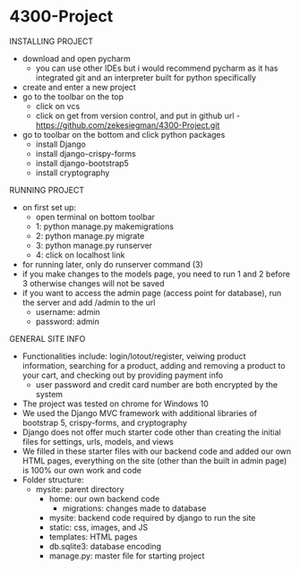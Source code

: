 # 4300-Project

INSTALLING PROJECT
- download and open pycharm
    - you can use other IDEs but i would recommend pycharm as it has integrated git and an interpreter built for python specifically
- create and enter a new project  
- go to the toolbar on the top
    - click on vcs
    - click on get from version control, and put in github url 
           - https://github.com/zekesiegman/4300-Project.git      
- go to toolbar on the bottom and click python packages
    - install Django 
    - install django-crispy-forms
    - install django-bootstrap5
    - install cryptography 
 
 RUNNING PROJECT 
 - on first set up: 
    - open terminal on bottom toolbar
    - 1: python manage.py makemigrations 
    - 2: python manage.py migrate
    - 3: python manage.py runserver
    - 4: click on localhost link 
 - for running later, only do runserver command (3) 
 - if you make changes to the models page, you need to run 1 and 2 before 3 otherwise changes will not be saved
 - if you want to access the admin page (access point for database), run the server and add /admin to the url 
    - username: admin
    - password: admin  
 
 GENERAL SITE INFO 
 - Functionalities include: login/lotout/register, veiwing product information, searching for a product,
    adding and removing a product to your cart, and checking out by providing payment info
    - user password and credit card number are both encrypted by the system 
 - The project was tested on chrome for Windows 10
 - We used the Django MVC framework with additional libraries of bootstrap 5, crispy-forms, and cryptography
 - Django does not offer much starter code other than creating the initial files for settings, urls, models, and views
 - We filled in these starter files with our backend code and added our own HTML pages, everything on the site
   (other than the built in admin page) is 100% our own work and code 
 - Folder structure: 
    - mysite: parent directory 
        - home: our own backend code
            - migrations: changes made to database   
        - mysite: backend code required by django to run the site
        - static: css, images, and JS
        - templates: HTML pages 
        - db.sqlite3: database encoding 
        - manage.py: master file for starting project    
